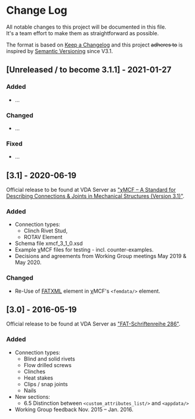 <!-- Format of this CHANGELOG is inspired by 
  https://keepachangelog.com/de/0.3.0/ and 
  https://gist.github.com/juampynr/4c18214a8eb554084e21d6e288a18a2c 
-->

# Change Log
All notable changes to this project will be documented in this file.  
It's a team effort to make them as straightforward as possible. 

The format is based on [Keep a Changelog](http://keepachangelog.com/)
and this project ~~adheres to~~ is inspired by [Semantic Versioning](http://semver.org/) since V3.1.

 
## [Unreleased / to become 3.1.1] - 2021-01-27
 
### Added
- &hellip; 

### Changed
- &hellip;

### Fixed
- &hellip;


## [3.1] - 2020-06-19
Official release to be found at VDA Server as ["&chi;MCF &ndash; A Standard for Describing Connections & Joints in Mechanical Structures (Version 3.1)"](https://www.vda.de/en/services/Publications/Publication.~1654~.html).

### Added
- Connection types: 
	- Clinch Rivet Stud, 
	- ROTAV Element
- Schema file xmcf_3_1_0.xsd
- Example &chi;MCF files for testing - incl. counter-examples.
- Decisions and agreements from Working Group meetings May 2019 & May 2020.

### Changed
- Re-Use of [FATXML](https://www.vda.de/de/services/Publikationen/fatxml-format-version-v1.2.html) element in &chi;MCF's `<femdata/>` element.

<!--
### Fixed
 -->

 
## [3.0] - 2016-05-19
Official release to be found at VDA Server as ["FAT-Schriftenreihe 286"](https://www.vda.de/de/services/Publikationen/fat-schriftenreihe-286.html).

### Added
- Connection types: 
	- Blind and solid rivets
	- Flow drilled screws
	- Clinches
	- Heat stakes
	- Clips / snap joints
	- Nails
- New sections:
	- 6.5 Distinction between `<custom_attributes_list/>` and `<appdata/>`
- Working Group feedback Nov. 2015 &ndash; Jan. 2016.
   
<!--
### Changed
-->

<!--
### Fixed
 -->
